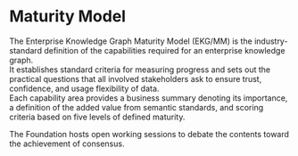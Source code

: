 # Maturity Model

The Enterprise Knowledge Graph Maturity Model (EKG/MM) is 
the industry-standard definition of the capabilities required 
for an enterprise knowledge graph.  
It establishes standard criteria for measuring progress and sets 
out the practical questions that all involved stakeholders ask 
to ensure trust, confidence, and usage flexibility of data.  
Each capability area provides a business summary denoting its 
importance, a definition of the added value from semantic standards, 
and scoring criteria based on five levels of defined maturity.

The Foundation hosts open working sessions to debate the contents 
toward the achievement of consensus.
